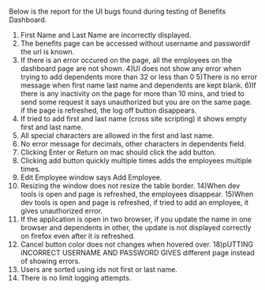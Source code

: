 Below is the report for the UI bugs found during testing of Benefits Dashboard.
1) First Name and Last Name are incorrectly displayed.
2) The benefits page can be accessed without username and passwordif the url is known.
3) If there is an error occured on the page, all the employees on the dashboard page are not shown.
4)UI does not show any error when trying to add dependents more than 32 or less than 0
5)There is no error message when first name last name and dependents are kept blank.
6)If there is any inactivity on the page for more than 10 mins, and tried to send some request it says unauthorized but you are on the same page. if the page is refreshed, the log off button disappears.
7) If tried to add first and last name (cross site scripting) it shows empty first and last name.
8) All special characters are allowed in the first and last name.
9) No error message for decimals, other characters in dependents field.
10) Clicking Enter or Return on mac should click the add button.
11) Clicking add button quickly multiple times adds the employees multiple times.
12) Edit Employee window says Add Employee.
13) Resizing the window does not resize the table border.
14)When dev tools is open and page is refreshed, the employees disappear.
15)When dev tools is open and page is refreshed, if tried to add an employee, it gives unauthorized error.
16) If the application is open in two browser, if you update the name in one browser and dependents in other, the update is not displayed correctly on firefox even after it is refreshed.
17) Cancel button color does not changes when hovered over.
18)pUTTING iNCORRECT USERNAME AND PASSWORD GIVES different page instead of showing errors.
19) Users are sorted using ids not first or last name.
20) There is no limit logging attempts.